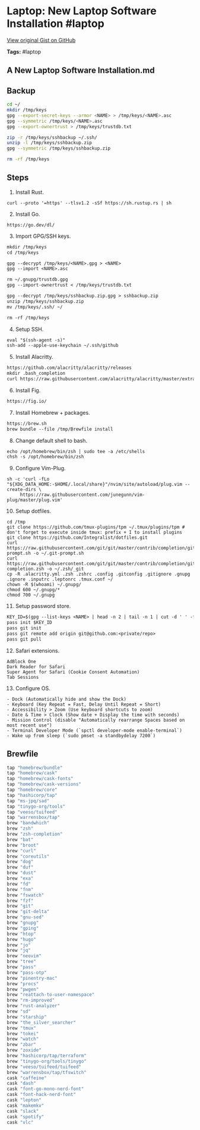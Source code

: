 # Laptop: New Laptop Software Installation #laptop

[View original Gist on GitHub](https://gist.github.com/Integralist/82676169a06231d0e71badbde9fdd55a)

**Tags:** #laptop

## A New Laptop Software Installation.md

## Backup

```bash
cd ~/
mkdir /tmp/keys
gpg --export-secret-keys --armor <NAME> > /tmp/keys/<NAME>.asc
gpg --symmetric /tmp/keys/<NAME>.asc
gpg --export-ownertrust > /tmp/keys/trustdb.txt 

zip -r /tmp/keys/sshbackup ~/.ssh/
unzip -l /tmp/keys/sshbackup.zip
gpg --symmetric /tmp/keys/sshbackup.zip

rm -rf /tmp/keys
```

## Steps

1. Install Rust.
  ```
  curl --proto '=https' --tlsv1.2 -sSf https://sh.rustup.rs | sh
  ```
2. Install Go.
  ```
  https://go.dev/dl/
  ```
3. Import GPG/SSH keys.
  ```txt
  mkdir /tmp/keys
  cd /tmp/keys
  
  gpg --decrypt /tmp/keys/<NAME>.gpg > <NAME>
  gpg --import <NAME>.asc
  
  rm ~/.gnupg/trustdb.gpg
  gpg --import-ownertrust < /tmp/keys/trustdb.txt
  
  gpg --decrypt /tmp/keys/sshbackup.zip.gpg > sshbackup.zip
  unzip /tmp/keys/sshbackup.zip
  mv /tmp/keys/.ssh/ ~/
  
  rm -rf /tmp/keys
  ```
4. Setup SSH.
  ```txt
  eval "$(ssh-agent -s)"
  ssh-add --apple-use-keychain ~/.ssh/github
  ```
5. Install Alacritty.
  ```txt
  https://github.com/alacritty/alacritty/releases
  mkdir .bash_completion
  curl https://raw.githubusercontent.com/alacritty/alacritty/master/extra/completions/alacritty.bash -o ~/.bash_completion/alacritty
  ```
6. Install Fig.
  ```txt
  https://fig.io/
  ```
7. Install Homebrew + packages.
  ```txt
  https://brew.sh
  brew bundle --file /tmp/Brewfile install
  ```
8. Change default shell to bash.
  ```txt
  echo /opt/homebrew/bin/zsh | sudo tee -a /etc/shells
  chsh -s /opt/homebrew/bin/zsh
  ```
9. Configure Vim-Plug.
  ```
  sh -c 'curl -fLo "${XDG_DATA_HOME:-$HOME/.local/share}"/nvim/site/autoload/plug.vim --create-dirs \
       https://raw.githubusercontent.com/junegunn/vim-plug/master/plug.vim'
  ```
10. Setup dotfiles.
  ```
  cd /tmp
  git clone https://github.com/tmux-plugins/tpm ~/.tmux/plugins/tpm # don't forget to execute inside tmux: prefix + I to install plugins
  git clone https://github.com/Integralist/dotfiles.git
  curl https://raw.githubusercontent.com/git/git/master/contrib/completion/git-prompt.sh -o ~/.git-prompt.sh
  curl https://raw.githubusercontent.com/git/git/master/contrib/completion/git-completion.zsh -o ~/.zsh/_git
  cp -R .alacritty.yml .zsh .zshrc .config .gitconfig .gitignore .gnupg .ignore .inputrc .leptonrc .tmux.conf ~/
  chown -R $(whoami) ~/.gnupg/
  chmod 600 ~/.gnupg/*
  chmod 700 ~/.gnupg
  ```
11. Setup password store.
  ```txt
  KEY_ID=$(gpg --list-keys <NAME> | head -n 2 | tail -n 1 | cut -d ' ' -f 7)
  pass init $KEY_ID
  pass git init
  pass git remote add origin git@github.com:<private/repo>
  pass git pull
  ```
12. Safari extensions.
  ```
  AdBlock One
  Dark Reader for Safari
  Super Agent for Safari (Cookie Consent Automation)
  Tab Sessions
  ```
13. Configure OS.
  ```
  - Dock (Automatically hide and show the Dock)
  - Keyboard (Key Repeat = Fast, Delay Until Repeat = Short)
  - Accessibility > Zoom (Use keyboard shortcuts to zoom)
  - Date & Time > Clock (Show date + Display the time with seconds)
  - Mission Control (disable "Automatically rearrange Spaces based on most recent use")
  - Terminal Developer Mode (`spctl developer-mode enable-terminal`)
  - Wake up from sleep (`sudo pmset -a standbydelay 7200`)
  ```

## Brewfile

```ruby
tap "homebrew/bundle"
tap "homebrew/cask"
tap "homebrew/cask-fonts"
tap "homebrew/cask-versions"
tap "homebrew/core"
tap "hashicorp/tap"
tap "ms-jpq/sad"
tap "tinygo-org/tools"
tap "veeso/tuifeed"
tap "warrensbox/tap"
brew "bandwhich"
brew "zsh"
brew "zsh-completion"
brew "bat"
brew "broot"
brew "curl"
brew "coreutils"
brew "dog"
brew "duf"
brew "dust"
brew "exa"
brew "fd"
brew "fnm"
brew "fswatch"
brew "fzf"
brew "git"
brew "git-delta"
brew "gnu-sed"
brew "gnupg"
brew "gping"
brew "htop"
brew "hugo"
brew "jo"
brew "jq"
brew "neovim"
brew "tree"
brew "pass"
brew "pass-otp"
brew "pinentry-mac"
brew "procs"
brew "pwgen"
brew "reattach-to-user-namespace"
brew "rm-improved"
brew "rust-analyzer"
brew "sd"
brew "starship"
brew "the_silver_searcher"
brew "tmux"
brew "tokei"
brew "watch"
brew "zbar"
brew "zoxide"
brew "hashicorp/tap/terraform"
brew "tinygo-org/tools/tinygo"
brew "veeso/tuifeed/tuifeed"
brew "warrensbox/tap/tfswitch"
cask "caffeine"
cask "dash"
cask "font-go-mono-nerd-font"
cask "font-hack-nerd-font"
cask "lepton"
cask "makemkv"
cask "slack"
cask "spotify"
cask "vlc"
```

